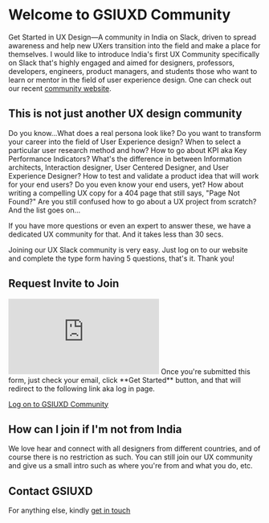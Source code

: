 # Welcome to GSIUXD Community

Get Started in UX Design—A community in India on Slack, driven to spread awareness and help new UXers transition into the field and make a place for themselves. I would like to introduce India's first UX Community specifically on Slack that's highly engaged and aimed for designers, professors, developers, engineers, product managers, and students those who want to learn or mentor in the field of user experience design. One can check out our recent [community website](http://www.gsiuxd.co).


## This is not just another UX design community

Do you know...What does a real persona look like? Do you want to transform your career into the field of User Experience design? When to select a particular user research method and how? How to go about KPI aka Key Performance Indicators? What's the difference in between Information architects, Interaction designer, User Centered Designer, and User Experience Designer? How to test and validate a product idea that will work for your end users? Do you even know your end users, yet? How about writing a compelling UX copy for a 404 page that still says, "Page Not Found?" Are you still confused how to go about a UX project from scratch? And the list goes on...

If you have more questions or even an expert to answer these, we have a dedicated UX community for that. And it takes less than 30 secs.

Joining our UX Slack community is very easy. Just log on to our website and complete the type form having 5 questions, that's it. Thank you!

## Request Invite to Join
<iframe src="https://gsiuxd.herokuapp.com/" vspace="0" hspace="0" scrolling="no" frameborder=“0”></iframe>
Once you're submitted this form, just check your email, click **Get Started** button, and that will redirect to the following link aka log in page.

[Log on to GSIUXD Community](https://getstartedinuxdesign.slack.com/)

## How can I join if I'm not from India

We love hear and connect with all designers from different countries, and of course there is no restriction as such. You can still join our UX community and give us a small intro such as where you're from and what you do, etc.

## Contact GSIUXD

For anything else, kindly [get in touch](http://www.gsiuxd.co/contact-gsiuxd/)
